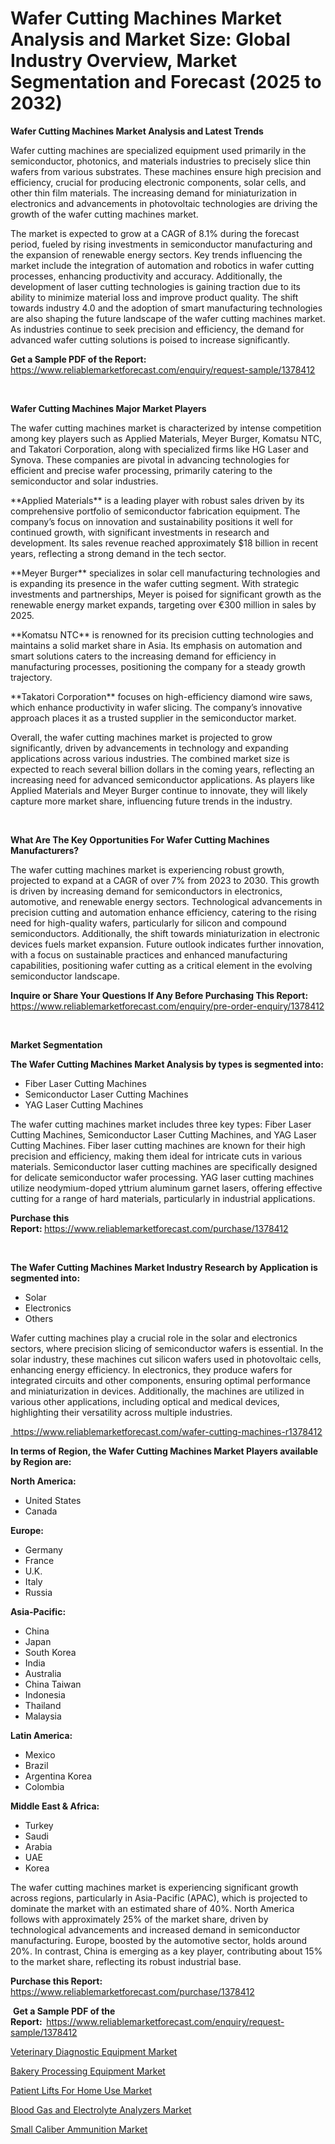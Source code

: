 <p><h1>Wafer Cutting Machines Market Analysis and Market Size: Global Industry Overview, Market Segmentation and Forecast (2025 to 2032)</h1></p><p><strong>Wafer Cutting Machines Market Analysis and Latest Trends</strong></p>
<p><p>Wafer cutting machines are specialized equipment used primarily in the semiconductor, photonics, and materials industries to precisely slice thin wafers from various substrates. These machines ensure high precision and efficiency, crucial for producing electronic components, solar cells, and other thin film materials. The increasing demand for miniaturization in electronics and advancements in photovoltaic technologies are driving the growth of the wafer cutting machines market.</p><p>The market is expected to grow at a CAGR of 8.1% during the forecast period, fueled by rising investments in semiconductor manufacturing and the expansion of renewable energy sectors. Key trends influencing the market include the integration of automation and robotics in wafer cutting processes, enhancing productivity and accuracy. Additionally, the development of laser cutting technologies is gaining traction due to its ability to minimize material loss and improve product quality. The shift towards industry 4.0 and the adoption of smart manufacturing technologies are also shaping the future landscape of the wafer cutting machines market. As industries continue to seek precision and efficiency, the demand for advanced wafer cutting solutions is poised to increase significantly.</p></p>
<p><strong>Get a Sample PDF of the Report:&nbsp;</strong> <a href="https://www.reliablemarketforecast.com/enquiry/request-sample/1378412?utm_campaign=2447&utm_medium=2&utm_source=Github&utm_content=ia&utm_term=11042025&utm_id=wafer-cutting-machines">https://www.reliablemarketforecast.com/enquiry/request-sample/1378412</a></p>
<p>&nbsp;</p>
<p><strong>Wafer Cutting Machines Major Market Players</strong></p>
<p><p>The wafer cutting machines market is characterized by intense competition among key players such as Applied Materials, Meyer Burger, Komatsu NTC, and Takatori Corporation, along with specialized firms like HG Laser and Synova. These companies are pivotal in advancing technologies for efficient and precise wafer processing, primarily catering to the semiconductor and solar industries.</p><p>**Applied Materials** is a leading player with robust sales driven by its comprehensive portfolio of semiconductor fabrication equipment. The company’s focus on innovation and sustainability positions it well for continued growth, with significant investments in research and development. Its sales revenue reached approximately $18 billion in recent years, reflecting a strong demand in the tech sector.</p><p>**Meyer Burger** specializes in solar cell manufacturing technologies and is expanding its presence in the wafer cutting segment. With strategic investments and partnerships, Meyer is poised for significant growth as the renewable energy market expands, targeting over €300 million in sales by 2025.</p><p>**Komatsu NTC** is renowned for its precision cutting technologies and maintains a solid market share in Asia. Its emphasis on automation and smart solutions caters to the increasing demand for efficiency in manufacturing processes, positioning the company for a steady growth trajectory.</p><p>**Takatori Corporation** focuses on high-efficiency diamond wire saws, which enhance productivity in wafer slicing. The company’s innovative approach places it as a trusted supplier in the semiconductor market.</p><p>Overall, the wafer cutting machines market is projected to grow significantly, driven by advancements in technology and expanding applications across various industries. The combined market size is expected to reach several billion dollars in the coming years, reflecting an increasing need for advanced semiconductor applications. As players like Applied Materials and Meyer Burger continue to innovate, they will likely capture more market share, influencing future trends in the industry.</p></p>
<p>&nbsp;</p>
<p><strong>What Are The Key Opportunities For Wafer Cutting Machines Manufacturers?</strong></p>
<p><p>The wafer cutting machines market is experiencing robust growth, projected to expand at a CAGR of over 7% from 2023 to 2030. This growth is driven by increasing demand for semiconductors in electronics, automotive, and renewable energy sectors. Technological advancements in precision cutting and automation enhance efficiency, catering to the rising need for high-quality wafers, particularly for silicon and compound semiconductors. Additionally, the shift towards miniaturization in electronic devices fuels market expansion. Future outlook indicates further innovation, with a focus on sustainable practices and enhanced manufacturing capabilities, positioning wafer cutting as a critical element in the evolving semiconductor landscape.</p></p>
<p><strong>Inquire or Share Your Questions If Any Before Purchasing This Report:</strong> <a href="https://www.reliablemarketforecast.com/enquiry/pre-order-enquiry/1378412?utm_campaign=2447&utm_medium=2&utm_source=Github&utm_content=ia&utm_term=11042025&utm_id=wafer-cutting-machines">https://www.reliablemarketforecast.com/enquiry/pre-order-enquiry/1378412</a></p>
<p>&nbsp;</p>
<p><strong>Market Segmentation</strong></p>
<p><strong>The Wafer Cutting Machines Market Analysis by types is segmented into:</strong></p>
<p><ul><li>Fiber Laser Cutting Machines</li><li>Semiconductor Laser Cutting Machines</li><li>YAG Laser Cutting Machines</li></ul></p>
<p><p>The wafer cutting machines market includes three key types: Fiber Laser Cutting Machines, Semiconductor Laser Cutting Machines, and YAG Laser Cutting Machines. Fiber laser cutting machines are known for their high precision and efficiency, making them ideal for intricate cuts in various materials. Semiconductor laser cutting machines are specifically designed for delicate semiconductor wafer processing. YAG laser cutting machines utilize neodymium-doped yttrium aluminum garnet lasers, offering effective cutting for a range of hard materials, particularly in industrial applications.</p></p>
<p><strong>Purchase this Report:&nbsp;</strong><a href="https://www.reliablemarketforecast.com/purchase/1378412?utm_campaign=2447&utm_medium=2&utm_source=Github&utm_content=ia&utm_term=11042025&utm_id=wafer-cutting-machines">https://www.reliablemarketforecast.com/purchase/1378412</a></p>
<p>&nbsp;</p>
<p><strong>The Wafer Cutting Machines Market Industry Research by Application is segmented into:</strong></p>
<p><ul><li>Solar</li><li>Electronics</li><li>Others</li></ul></p>
<p><p>Wafer cutting machines play a crucial role in the solar and electronics sectors, where precision slicing of semiconductor wafers is essential. In the solar industry, these machines cut silicon wafers used in photovoltaic cells, enhancing energy efficiency. In electronics, they produce wafers for integrated circuits and other components, ensuring optimal performance and miniaturization in devices. Additionally, the machines are utilized in various other applications, including optical and medical devices, highlighting their versatility across multiple industries.</p></p>
<p><a href="https://www.reliablemarketforecast.com/wafer-cutting-machines-r1378412?utm_campaign=2447&utm_medium=2&utm_source=Github&utm_content=ia&utm_term=11042025&utm_id=wafer-cutting-machines">&nbsp;https://www.reliablemarketforecast.com/wafer-cutting-machines-r1378412</a></p>
<p><strong>In terms of Region, the Wafer Cutting Machines Market Players available by Region are:</strong></p>
<p>
    <p> <strong> North America: </strong>
        <ul>
            <li>United States</li>
            <li>Canada</li>
        </ul>
        </p> 
    <p> <strong> Europe: </strong>
        <ul>
            <li>Germany</li>
            <li>France</li>
            <li>U.K.</li>
            <li>Italy</li>
            <li>Russia</li>
        </ul>
        </p> 
    <p> <strong> Asia-Pacific: </strong>
        <ul>
            <li>China</li>
            <li>Japan</li>
            <li>South Korea</li>
            <li>India</li>
            <li>Australia</li>
            <li>China Taiwan</li>
            <li>Indonesia</li>
            <li>Thailand</li>
            <li>Malaysia</li>
        </ul>
        </p> 
    <p> <strong> Latin America: </strong>
        <ul>
            <li>Mexico</li>
            <li>Brazil</li>
            <li>Argentina Korea</li>
            <li>Colombia</li>
        </ul>
        </p> 
    <p> <strong> Middle East & Africa: </strong>
        <ul>
            <li>Turkey</li>
            <li>Saudi</li>
            <li>Arabia</li>
            <li>UAE</li>
            <li>Korea</li>
        </ul>
    </p>
    </p>
<p><p>The wafer cutting machines market is experiencing significant growth across regions, particularly in Asia-Pacific (APAC), which is projected to dominate the market with an estimated share of 40%. North America follows with approximately 25% of the market share, driven by technological advancements and increased demand in semiconductor manufacturing. Europe, boosted by the automotive sector, holds around 20%. In contrast, China is emerging as a key player, contributing about 15% to the market share, reflecting its robust industrial base.</p></p>
<p><strong>Purchase this Report: </strong><a href="https://www.reliablemarketforecast.com/purchase/1378412?utm_campaign=2447&utm_medium=2&utm_source=Github&utm_content=ia&utm_term=11042025&utm_id=wafer-cutting-machines">https://www.reliablemarketforecast.com/purchase/1378412</a></p>
<p>&nbsp;<strong>Get a Sample PDF of the Report:&nbsp;&nbsp;</strong><a href="https://www.reliablemarketforecast.com/enquiry/request-sample/1378412?utm_campaign=2447&utm_medium=2&utm_source=Github&utm_content=ia&utm_term=11042025&utm_id=wafer-cutting-machines">https://www.reliablemarketforecast.com/enquiry/request-sample/1378412</a></p>
<p><strong></strong></p>
<p><p><a href="https://www.linkedin.com/pulse/in-depth-analysis-veterinary-diagnostic-equipment-market-etmyf?utm_campaign=2447&utm_medium=2&utm_source=Github&utm_content=ia&utm_term=11042025&utm_id=wafer-cutting-machines">Veterinary Diagnostic Equipment Market</a></p><p><a href="https://github.com/NargisHussain432/Market-Research-Report-List-2/blob/main/bakery-processing-equipment-market.md?utm_campaign=2447&utm_medium=2&utm_source=Github&utm_content=ia&utm_term=11042025&utm_id=wafer-cutting-machines">Bakery Processing Equipment Market</a></p><p><a href="https://www.linkedin.com/pulse/patient-lifts-home-use-market-challenges-forecasts-development-1w4wf?utm_campaign=2447&utm_medium=2&utm_source=Github&utm_content=ia&utm_term=11042025&utm_id=wafer-cutting-machines">Patient Lifts For Home Use Market</a></p><p><a href="https://www.linkedin.com/pulse/key-trends-growth-drivers-blood-gas-electrolyte-analyzers-4fuaf?utm_campaign=2447&utm_medium=2&utm_source=Github&utm_content=ia&utm_term=11042025&utm_id=wafer-cutting-machines">Blood Gas and Electrolyte Analyzers Market</a></p><p><a href="https://github.com/angelajermaine/Market-Research-Report-List-6/blob/main/small-caliber-ammunition-market.md?utm_campaign=2447&utm_medium=2&utm_source=Github&utm_content=ia&utm_term=11042025&utm_id=wafer-cutting-machines">Small Caliber Ammunition Market</a></p></p>